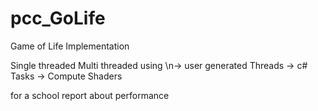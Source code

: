 # pcc_GoLife
Game of Life Implementation

Single threaded
Multi threaded using
\n-> user generated Threads
  -> c# Tasks
  -> Compute Shaders
  
 for a school report about performance
